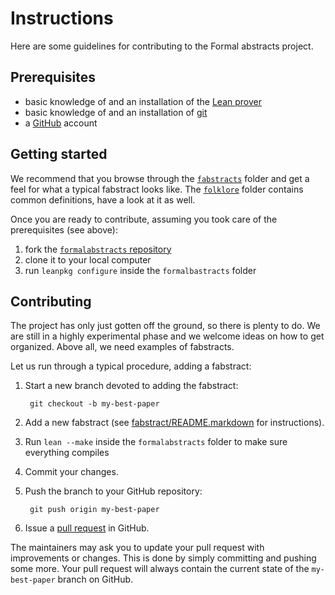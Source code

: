 # Instructions

Here are some guidelines for contributing to the Formal abstracts project.

## Prerequisites

* basic knowledge of and an installation of the [Lean prover](http://leanprover.github.io)
* basic knowledge of and an installation of [git](https://git-scm.com)
* a [GitHub](https://github.com) account

## Getting started

We recommend that you browse through the [`fabstracts`](./fabstracts) folder and get a
feel for what a typical fabstract looks like. The [`folklore`](./folklore) folder contains
common definitions, have a look at it as well.

Once you are ready to contribute, assuming you took care of the prerequisites (see above):

1. fork the [`formalabstracts` repository](https://github.com/formalabstracts/formalabstracts)
2. clone it to your local computer
3. run `leanpkg configure` inside the `formalbastracts` folder

## Contributing

The project has only just gotten off the ground, so there is plenty to do. We are still in
a highly experimental phase and we welcome ideas on how to get organized. Above all, we
need examples of fabstracts.

Let us run through a typical procedure, adding a fabstract:

1. Start a new branch devoted to adding the fabstract:

        git checkout -b my-best-paper

2. Add a new fabstract (see [fabstract/README.markdown](./fabstract/README.markdown)
   for instructions).

3. Run `lean --make` inside the `formalabstracts` folder to make sure everything compiles

4. Commit your changes.

5. Push the branch to your GitHub repository:

        git push origin my-best-paper

6. Issue a [pull request](https://github.com/formalabstracts/formalabstracts/pulls) in GitHub.

The maintainers may ask you to update your pull request with improvements or changes. This
is done by simply committing and pushing some more. Your pull request will always contain
the current state of the `my-best-paper` branch on GitHub.
